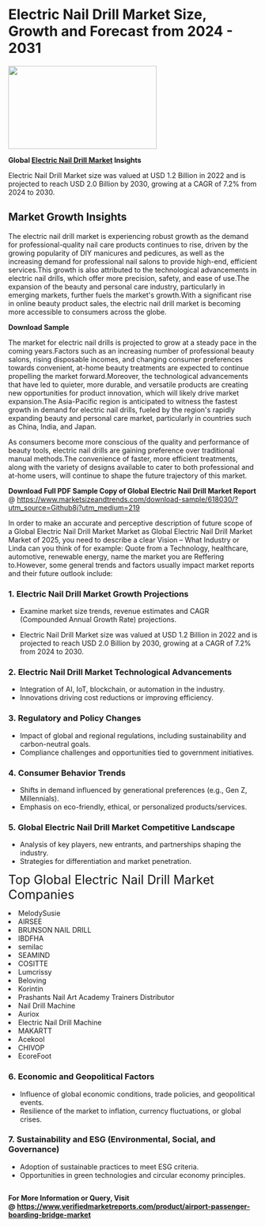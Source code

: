 <H1>Electric Nail Drill Market Size, Growth and Forecast from 2024 - 2031</H1><img class="aligncenter size-medium wp-image-584254" src="https://thirdeyenews.in/wp-content/uploads/2024/09/Global-Market-Research-300x168.jpeg" alt="" width="300" height="168" /><p><strong>Global&nbsp;<a href="https://www.marketsizeandtrends.com/download-sample/618030/?utm_source=Github8j?utm_medium=219">Electric Nail Drill Market</a> Insights</strong></p><p>Electric Nail Drill Market size was valued at USD 1.2 Billion in 2022 and is projected to reach USD 2.0 Billion by 2030, growing at a CAGR of 7.2% from 2024 to 2030.</p><p><h2>Market Growth Insights</h2> <p>The electric nail drill market is experiencing robust growth as the demand for professional-quality nail care products continues to rise, driven by the growing popularity of DIY manicures and pedicures, as well as the increasing demand for professional nail salons to provide high-end, efficient services.This growth is also attributed to the technological advancements in electric nail drills, which offer more precision, safety, and ease of use.The expansion of the beauty and personal care industry, particularly in emerging markets, further fuels the market's growth.With a significant rise in online beauty product sales, the electric nail drill market is becoming more accessible to consumers across the globe.</p> <p><strong>Download Sample</strong></p> <p>The market for electric nail drills is projected to grow at a steady pace in the coming years.Factors such as an increasing number of professional beauty salons, rising disposable incomes, and changing consumer preferences towards convenient, at-home beauty treatments are expected to continue propelling the market forward.Moreover, the technological advancements that have led to quieter, more durable, and versatile products are creating new opportunities for product innovation, which will likely drive market expansion.The Asia-Pacific region is anticipated to witness the fastest growth in demand for electric nail drills, fueled by the region's rapidly expanding beauty and personal care market, particularly in countries such as China, India, and Japan.<p>As consumers become more conscious of the quality and performance of beauty tools, electric nail drills are gaining preference over traditional manual methods.The convenience of faster, more efficient treatments, along with the variety of designs available to cater to both professional and at-home users, will continue to shape the future trajectory of this market.</p> <p><span class=""><strong>Download Full PDF Sample Copy of Global Electric Nail Drill Market Report</strong> @ <a href="https://www.marketsizeandtrends.com/download-sample/618030/?utm_source=Github8j?utm_medium=219" target="_blank">https://www.marketsizeandtrends.com/download-sample/618030/?utm_source=Github8j?utm_medium=219</a></span></p><p>In order to make an accurate and perceptive description of future scope of a Global&nbsp;Electric Nail Drill Market Market as Global&nbsp;Electric Nail Drill Market Market of 2025, you need to describe a clear Vision &ndash; What Industry or Linda can you think of for example: Quote from a Technology, healthcare, automotive, renewable energy, name the market you are Reffering to.However, some general trends and factors usually impact market reports and their future outlook include:</p><h3>1.&nbsp;<strong>Electric Nail Drill Market Growth Projections</strong></h3><ul><li>Examine market size trends, revenue estimates and CAGR (Compounded Annual Growth Rate) projections.</li><li><p>Electric Nail Drill Market size was valued at USD 1.2 Billion in 2022 and is projected to reach USD 2.0 Billion by 2030, growing at a CAGR of 7.2% from 2024 to 2030.</p></li></ul><h3>2.&nbsp;<strong>Electric Nail Drill Market Technological Advancements</strong></h3><ul><li>Integration of AI, IoT, blockchain, or automation in the industry.</li><li>Innovations driving cost reductions or improving efficiency.</li></ul><h3>3.&nbsp;<strong>Regulatory and Policy Changes</strong></h3><ul><li>Impact of global and regional regulations, including sustainability and carbon-neutral goals.</li><li>Compliance challenges and opportunities tied to government initiatives.</li></ul><h3>4.&nbsp;<strong>Consumer Behavior Trends</strong></h3><ul><li>Shifts in demand influenced by generational preferences (e.g., Gen Z, Millennials).</li><li>Emphasis on eco-friendly, ethical, or personalized products/services.</li></ul><h3>5.&nbsp;<strong>Global Electric Nail Drill Market Competitive Landscape</strong></h3><ul><li>Analysis of key players, new entrants, and partnerships shaping the industry.</li><li>Strategies for differentiation and market penetration.</li></ul><p data-pm-slice="1 1 []"><span style="color: inherit; font-family: inherit; font-size: 25px;">Top Global Electric Nail Drill Market Companies</span></p><div class="" data-test-id=""><p><li>MelodySusie</li><li> AIRSEE</li><li> BRUNSON NAIL DRILL</li><li> IBDFHA</li><li> semilac</li><li> SEAMIND</li><li> COSITTE</li><li> Lumcrissy</li><li> Beloving</li><li> Korintin</li><li> Prashants Nail Art Academy Trainers Distributor</li><li> Nail Drill Machine</li><li> Auriox</li><li> Electric Nail Drill Machine</li><li> MAKARTT</li><li> Acekool</li><li> CHIVOP</li><li> EcoreFoot</li></p></div><h3>6.&nbsp;<strong>Economic and Geopolitical Factors</strong></h3><ul><li>Influence of global economic conditions, trade policies, and geopolitical events.</li><li>Resilience of the market to inflation, currency fluctuations, or global crises.</li></ul><h3>7.&nbsp;<strong>Sustainability and ESG (Environmental, Social, and Governance)</strong></h3><ul><li>Adoption of sustainable practices to meet ESG criteria.</li><li>Opportunities in green technologies and circular economy principles.</li></ul><h2><strong style="font-size: 14px;">For More Information or Query, Visit @&nbsp;</strong><a style="background-color: #ffffff; font-size: 14px;" href="https://www.marketsizeandtrends.com/report/electric-nail-drill-market/" target="_blank">https://www.verifiedmarketreports.com/product/airport-passenger-boarding-bridge-market</a></h2>